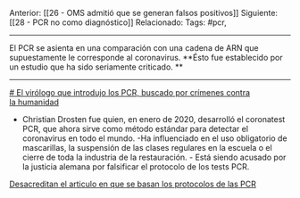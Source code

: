 Anterior: [[26 - OMS admitió que se generan falsos positivos]]
Siguiente: [[28 - PCR no como diagnóstico]]
Relacionado:
Tags: #pcr, 

---------------------------------------------------------------------
El PCR se asienta en una comparación con una cadena de ARN que supuestamente le corresponde al coronavirus. **Ésto fue establecido por un estudio que ha sido seriamente criticado. **

---------------------------------------------------------------------
[# El virólogo que introdujo los PCR, buscado por crímenes contra la humanidad](https://ejercitoremanente.com/2021/01/23/el-virologo-que-introdujo-los-pcr-buscado-por-crimenes-contra-la-humanidad/)
   - Christian Drosten fue quien, en enero de 2020, desarrolló el coronatest PCR, que ahora sirve como método estándar para detectar el coronavirus en todo el mundo.
    -Ha influenciado en el uso obligatorio de mascarillas, la suspensión de las clases regulares en la escuela o el cierre de toda la industria de la restauración.
	- Está siendo acusado por la justicia alemana por falsificar el protocolo de los tests PCR. 
	
[Desacreditan el articulo en que se basan los protocolos de las PCR](https://www.dsalud.com/reportaje/desacreditan-el-articulo-en-que-se-basan-los-protocolos-de-las-pcr/)